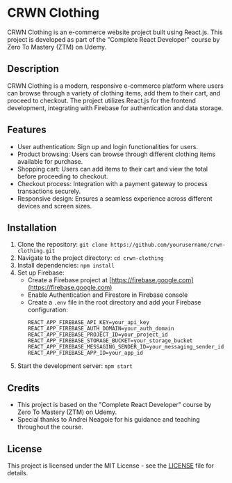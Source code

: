 # CRWN Clothing

CRWN Clothing is an e-commerce website project built using React.js. This project is developed as part of the "Complete React Developer" course by Zero To Mastery (ZTM) on Udemy.

## Description

CRWN Clothing is a modern, responsive e-commerce platform where users can browse through a variety of clothing items, add them to their cart, and proceed to checkout. The project utilizes React.js for the frontend development, integrating with Firebase for authentication and data storage.

## Features

- User authentication: Sign up and login functionalities for users.
- Product browsing: Users can browse through different clothing items available for purchase.
- Shopping cart: Users can add items to their cart and view the total before proceeding to checkout.
- Checkout process: Integration with a payment gateway to process transactions securely.
- Responsive design: Ensures a seamless experience across different devices and screen sizes.

## Installation

1. Clone the repository: `git clone https://github.com/yourusername/crwn-clothing.git`
2. Navigate to the project directory: `cd crwn-clothing`
3. Install dependencies: `npm install`
4. Set up Firebase:
   - Create a Firebase project at [https://firebase.google.com](https://firebase.google.com)
   - Enable Authentication and Firestore in Firebase console
   - Create a `.env` file in the root directory and add your Firebase configuration:
     ```
     REACT_APP_FIREBASE_API_KEY=your_api_key
     REACT_APP_FIREBASE_AUTH_DOMAIN=your_auth_domain
     REACT_APP_FIREBASE_PROJECT_ID=your_project_id
     REACT_APP_FIREBASE_STORAGE_BUCKET=your_storage_bucket
     REACT_APP_FIREBASE_MESSAGING_SENDER_ID=your_messaging_sender_id
     REACT_APP_FIREBASE_APP_ID=your_app_id
     ```
5. Start the development server: `npm start`

## Credits

- This project is based on the "Complete React Developer" course by Zero To Mastery (ZTM) on Udemy.
- Special thanks to Andrei Neagoie for his guidance and teaching throughout the course.

## License

This project is licensed under the MIT License - see the [LICENSE](LICENSE) file for details.
